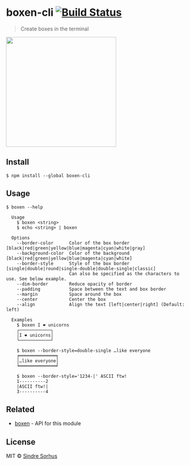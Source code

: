 # boxen-cli [![Build Status](https://travis-ci.org/sindresorhus/boxen-cli.svg?branch=master)](https://travis-ci.org/sindresorhus/boxen-cli)

> Create boxes in the terminal

<img src="https://github.com/sindresorhus/boxen/blob/master/screenshot.png" width="300">


## Install

```
$ npm install --global boxen-cli
```


## Usage

```
$ boxen --help

  Usage
    $ boxen <string>
    $ echo <string> | boxen

  Options
    --border-color      Color of the box border [black|red|green|yellow|blue|magenta|cyan|white|gray]
    --background-color  Color of the background [black|red|green|yellow|blue|magenta|cyan|white]
    --border-style      Style of the box border [single|double|round|single-double|double-single|classic]
                        Can also be specified as the characters to use. See below example.
    --dim-border        Reduce opacity of border
    --padding           Space between the text and box border
    --margin            Space around the box
    --center            Center the box
    --align             Align the text [left|center|right] (Default: left)

  Examples
    $ boxen I ❤ unicorns
    ┌────────────┐
    │I ❤ unicorns│
    └────────────┘

    $ boxen --border-style=double-single …like everyone
    ╒══════════════╕
    │…like everyone│
    ╘══════════════╛

    $ boxen --border-style='1234-|' ASCII ftw!
    1----------2
    |ASCII ftw!|
    3----------4

```


## Related

- [boxen](https://github.com/sindresorhus/boxen) - API for this module


## License

MIT © [Sindre Sorhus](https://sindresorhus.com)
